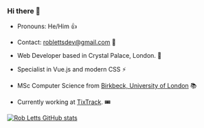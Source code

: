 ### Hi there 👋

+ Pronouns: He/Him 👍 

+ Contact: roblettsdev@gmail.com 📮

+ Web Developer based in Crystal Palace, London. 🦖

+ Specialist in Vue.js and modern CSS ⚡️

+ MSc Computer Science from [Birkbeck, University of London](https://www.bbk.ac.uk/study/2022/postgraduate/programmes/TMSCOSCI_C/0/computer-science-msc) 📚

+ Currently working at [TixTrack](https://www.tixtrack.com/). 🎟

[![Rob Letts GitHub stats](https://github-readme-stats.vercel.app/api?username=robertletts)](https://github.com/robertletts/github-readme-stats)
